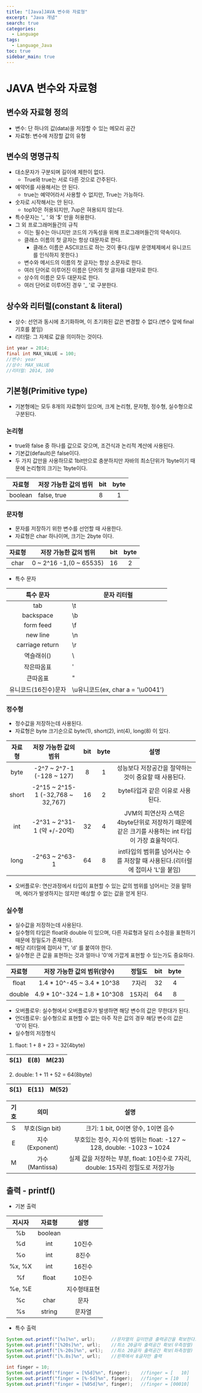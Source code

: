 ```yaml
---
title: "[Java]JAVA 변수와 자료형"
excerpt: "Java 개념"
search: true
categories:
  - Language
tags:
  - Language_Java
toc: true
sidebar_main: true
---
```


# JAVA 변수와 자료형

## 변수와 자료형 정의
- 변수: 단 하나의 값(data)을 저장할 수 있는 메모리 공간
- 자료형: 변수에 저장할 값의 유형

## 변수의 명명규칙
- 대소문자가 구분되며 길이에 제한이 없다.
  - True와 true는 서로 다른 것으로 간주된다.
- 예약어를 사용해서는 안 된다.
  - true는 예약어라서 사용할 수 없지만, True는 가능하다.
- 숫자로 시작해서는 안 된다.
  - top10은 허용되지만, 7up은 혀용되지 않는다.
- 특수문자는 '_ ' 와 '$' 만을 허용한다.
- 그 외 프로그래머들간의 규칙
  - 이는 필수는 아니지만 코드의 가독성을 위해 프로그래머들간의 약속이다.
  - 클래스 이름의 첫 글자는 항상 대문자로 한다.
    - 클래스 이름은 ASCII코드로 하는 것이 좋다.(일부 운영체제에서 유니코드를 인식하지 못한다.)
  - 변수와 메서드의 이름의 첫 글자는 항상 소문자로 한다.
  - 여러 단어로 이루어진 이름은 단어의 첫 글자를 대문자로 한다.
  - 상수의 이름은 모두 대문자로 한다.
  - 여러 단어로 이루어진 경우 '_ '로 구분한다.

## 상수와 리터럴(constant & literal)
- 상수: 선언과 동시에 초기화하며, 이 초기화된 값은 변경할 수 없다.(변수 앞에 final 기호를 붙임)
- 리터럴: 그 자체로 값을 의미하는 것이다.

```java
int year = 2014;
final int MAX_VALUE = 100;
//변수: year
//상수: MAX_VALUE
//리터럴: 2014, 100
```

## 기본형(Primitive type)
- 기본형에는 모두 8개의 자료형이 있으며, 크게 논리형, 문자형, 정수형, 실수형으로 구분된다.

### 논리형
- true와 false 중 하나를 값으로 갖으며, 조건식과 논리적 계산에 사용된다.
- 기본값(default)은 false이다.
- 두 가지 값만을 사용하므로 1bit만으로 충분하지만 자바의 최소단위가 1byte이기 때문에 논리형의 크기는 1byte이다.

|  자료형 | 저장 가능한 값의 범위 | bit | byte |
|:-------:|-----------------------|-----|:----:|
| boolean | false, true           | 8   |   1  |

### 문자형
- 문자를 저장하기 위한 변수를 선언할 때 사용한다.
- 자료형은 char 하나이며, 크기는 2byte 이다.

| 자료형 | 저장 가능한 값의 범위   | bit | byte |
|:------:|-------------------------|-----|:----:|
| char   | 0 ~ 2^16 -1,(0 ~ 65535) | 16  |   2  |

- 특수 문자

|       특수 문자      | 문자 리터럴                       |
|:--------------------:|-----------------------------------|
| tab                  | \t                                |
| backspace            | \b                                |
| form feed            | \f                                |
| new line             | \n                                |
| carriage return      | \r                                |
| 역슬래쉬(\)          | \\                                |ㅅ
| 작은따옴표           | \'                                |
| 큰따옴표             | \"                                |
| 유니코드(16진수)문자 | \u유니코드(ex, char a = '\u0041') |

### 정수형
- 정수값을 저장하는데 사용된다.
- 자료형은 byte 크기순으로 byte(1), short(2), int(4), long(8) 이 있다.

| 자료형 |       저장 가능한 값의 범위       | bit | byte |                                                설명                                                |
|:------:|:---------------------------------:|:---:|:----:|:--------------------------------------------------------------------------------------------------:|
|  byte  |     -2^7 ~ 2^7-1 (-128 ~ 127)     |  8  |   1  | 성능보다 저장공간을 절약하는 것이 중요할 때 사용된다.                                              |
|  short | -2^15 ~ 2^15-1 (-32,768 ~ 32,767) |  16 |   2  | byte타입과 같은 이유로 사용된다.                                                                   |
|   int  |    -2^31 ~ 2^31-1 (약 +/-20억)    |  32 |   4  | JVM의 피연산자 스택은 4byte단위로 저장하기 때문에 같은 크기를 사용하는 int 타입이 가장 효율적이다. |
|  long  |           -2^63 ~ 2^63-1          |  64 |   8  | int타입의 범위를 넘어사는 수를 저장할 때 사용된다.(리터럴에 접미사 'L'을 붙임)                                                |

- 오버플로우: 연산과정에서 타입이 표현할 수 있는 값의 범위를 넘어서는 것을 말하며, 에러가 발생하지는 않지만 예상할 수 없는 값을 얻게 된다.

### 실수형
- 실수값을 저장하는데 사용된다.
- 실수형의 타입은 float와 double 이 있으며, 다른 자료형과 달리 소수점을 표현하기 때문에 정밀도가 존재한다.
- 해당 리터럴에 접미사 'f', 'd' 를 붙여야 한다.
- 실수형은 큰 값을 표현하는 것과 얼마나 '0'에 가깝게 표현할 수 있는가도 중요하다.

| 자료형 |  저장 가능한 값의 범위(양수) | 정밀도 | bit | byte |
|:------:|:----------------------------:|:------:|:---:|:----:|
|  float |  1.4 * 10^-45 ~ 3.4 * 10^38  |  7자리 |  32 |   4  |
| double | 4.9 * 10^-324 ~ 1.8 * 10^308 | 15자리 |  64 |   8  |

- 오버플로우: 실수형에서 오버플로우가 발생하면 해당 변수의 값은 무한대가 된다.
- 언더플로우: 실수형으로 표현할 수 없는 아주 작은 값의 경우 해당 변수의 값은 '0'이 된다.
- 실수형의 저장형식
1. flaot: 1 + 8 + 23 = 32(4byte)

| S(1) |      E(8)     |         M(23)         |
|:----:|:-------------:|:---------------------:|

2. double: 1 + 11 + 52 = 64(8byte)

| S(1) |        E(11)       |              M(52)              |
|:----:|:------------------:|:-------------------------------:|

| 기호 |      의미      |                                       설명                                       |
|:----:|:--------------:|:--------------------------------------------------------------------------------:|
|   S  | 부호(Sign bit) | 크기: 1 bit, 0이면 양수, 1이면 음수                                              |
|   E  | 지수(Exponent) | 부호있는 정수, 지수의 범위는 float: -127 ~ 128, double: -1023 ~ 1024             |
|   M  | 가수(Mantissa) | 실제 값을 저장하는 부분, float: 10진수로 7자리, double: 15자리 정밀도로 저장가능 |

## 출력 - printf()
- 기본 출력

| 지시자 |  자료형 |     설명     |
|:------:|:-------:|:------------:|
|   %b   | boolean |              |
|   %d   |   int   |    10진수    |
|   %o   |   int   |     8진수    |
| %x, %X |   int   |    16진수    |
|   %f   |  float  |    10진수    |
| %e, %E |         | 지수형태표현 |
|   %c   |   char  |     문자     |
|   %s   |  string |    문자열    |

- 특수 출력

```java
System.out.printf("[%s]%n", url);      //문자열의 길이만큼 출력공간을 확보한다.
System.out.printf("[%20s]%n", url);    //최소 20글자 출력공간 확보(우측정렬)
System.out.printf("[%-20s]%n", url);   //최소 20글자 출력공간 확보(좌측정렬)
System.out.printf("[%.8s]%n", url);    //왼쪽에서 8글자만 출력
```

```java
int finger = 10;
System.out.printf("finger = [%5d]%n", finger);    //finger = [   10]
System.out.printf("finger = [%-5d]%n", finger);   //finger = [10   ]
System.out.printf("finger = [%05d]%n", finger);   //finger = [00010]
```
